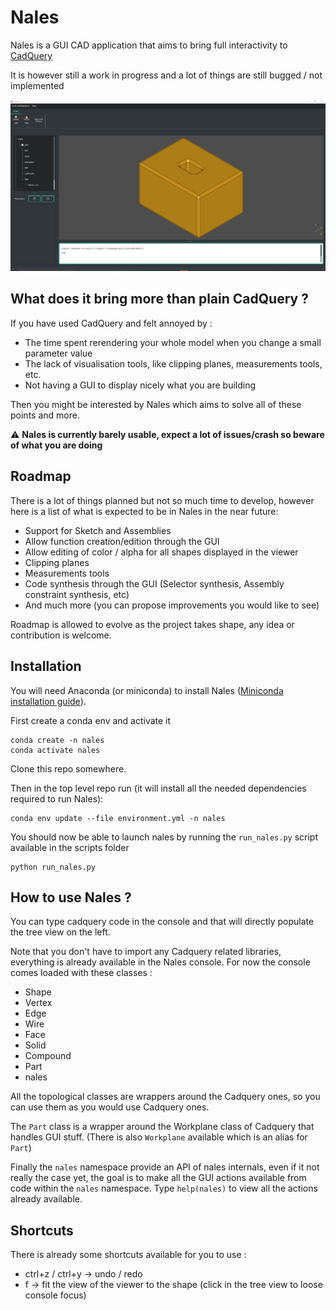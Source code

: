 # Nales

Nales is a GUI CAD application that aims to bring full interactivity to [CadQuery](https://github.com/CadQuery/cadquery/blob/master/README.md)

It is however still a work in progress and a lot of things are still bugged / not implemented


![Nales](./docs/readme_img_presentation.PNG)

## What does it bring more than plain CadQuery ?

If you have used CadQuery and felt annoyed by :
- The time spent rerendering your whole model when you change a small parameter value
- The lack of visualisation tools, like clipping planes, measurements tools, etc.
- Not having a GUI to display nicely what you are building

Then you might be interested by Nales which aims to solve all of these points and more.

:warning: **Nales is currently barely usable, expect a lot of issues/crash so beware of what you are doing**

## Roadmap

There is a lot of things planned but not so much time to develop, however here is a list of what is expected to be in Nales in the near future:

- Support for Sketch and Assemblies
- Allow function creation/edition through the GUI
- Allow editing of color / alpha for all shapes displayed in the viewer
- Clipping planes
- Measurements tools
- Code synthesis through the GUI (Selector synthesis, Assembly constraint synthesis, etc)
- And much more (you can propose improvements you would like to see)

Roadmap is allowed to evolve as the project takes shape, any idea or contribution is welcome.

## Installation 

You will need Anaconda (or miniconda) to install Nales 
([Miniconda installation guide](https://docs.conda.io/en/latest/miniconda.html)).

First create a conda env and activate it

```
conda create -n nales
conda activate nales
```

Clone this repo somewhere.


Then in the top level repo run (it will install all the needed dependencies required to run Nales): 

```
conda env update --file environment.yml -n nales
```

You should now be able to launch nales by running the `run_nales.py` script available in the scripts folder

```
python run_nales.py
```

## How to use Nales ?

You can type cadquery code in the console and that will directly populate the tree view on the left.

Note that you don't have to import any Cadquery related libraries, everything is already available in the Nales console. For now the console comes loaded with these classes :

- Shape
- Vertex
- Edge
- Wire 
- Face 
- Solid
- Compound
- Part 
- nales

All the topological classes are wrappers around the Cadquery ones, so you can use them as you would use Cadquery ones.

The `Part` class is a wrapper around the Workplane class of Cadquery that handles GUI stuff. (There is also `Workplane` available which is an alias for `Part`)

Finally the `nales` namespace provide an API of nales internals, even if it not really the case yet, the goal is to make all the GUI actions available from code within the `nales` namespace. 
Type `help(nales)` to view all the actions already available.

## Shortcuts

There is already some shortcuts available for you to use :
- ctrl+z / ctrl+y -> undo / redo
- f -> fit the view of the viewer to the shape (click in the tree view to loose console focus)
